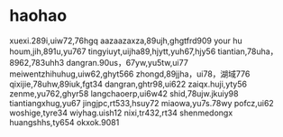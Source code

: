 # haohao
xuexi.289i,uiw72,76hgq
aazaazaxza,89ujh,ghgtfrd909
your hu houm,jih,891u,yu767
tingyiuyt,uijha89,hjytt,yuh67,hjy56
tiantian,78uha，8962,783uhh3
dangran.90us，67yw,yu5tw,ui77
meiwentzhihuhug,uiw62,ghyt566
zhongd,89jjha，ui78，湖域776
qixijie,78uhw,89iuk,fgt34
dangran,ghtr98,ui622
zaiqx.huji,yty56
zenme,yu762,ghyr58
langchaoerp,ui6w42
shid,78ujw.jkuiy98
tiantiangxhug,yu67
jingjpc,rt533,hsuy72
miaowa,yu7s.78wy
pofcz,ui62
woshige,tyre34
wiyhag.uish12
nixi,tr432,rt34
shenmedongx
huangshhs,ty654
okxok.9081
